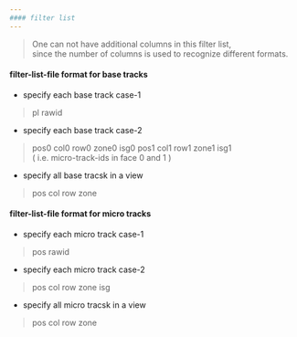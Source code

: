 ```yaml
---
#### filter list
---
```

> One can not have additional columns in this filter list,  
> since the number of columns is used to recognize different formats.  

#### filter-list-file format for base tracks
- specify each base track case-1
> pl rawid  

- specify each base track case-2
> pos0 col0 row0 zone0 isg0 pos1 col1 row1 zone1 isg1  
> ( i.e. micro-track-ids in face 0 and 1 )  

- specify all base tracsk in a view
> pos col row zone  

#### filter-list-file format for micro tracks
- specify each micro track case-1
> pos rawid  

- specify each micro track case-2
> pos col row zone isg  

- specify all micro tracsk in a view
> pos col row zone  
